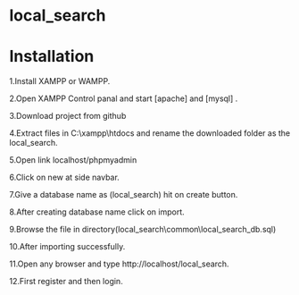 # local_search


# Installation

1.Install XAMPP or WAMPP.

2.Open XAMPP Control panal and start [apache] and [mysql] .

3.Download project from github

4.Extract files in C:\xampp\htdocs and rename the downloaded folder as the local_search.

5.Open link localhost/phpmyadmin

6.Click on new at side navbar.

7.Give a database name as (local_search) hit on create button.

8.After creating database name click on import.

9.Browse the file in directory(local_search\common\local_search_db.sql)

10.After importing successfully.

11.Open any browser and type http://localhost/local_search.

12.First register and then login.
